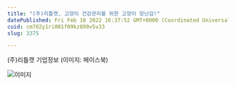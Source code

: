 ```yaml
---
title: "(주)리틀캣, 고양이 건강관리를 위한 고양이 장난감!"
datePublished: Fri Feb 18 2022 16:37:52 GMT+0000 (Coordinated Universal Time)
cuid: cm702y1ri001f09kz899v5v33
slug: 3375

---
```



(주)리틀캣 기업정보 (이미지: 페이스북)

![이미지](https://cdn.hashnode.com/res/hashnode/image/upload/v1739254032703/233c09b8-1113-496e-a885-283a48a5da64.jpeg)
